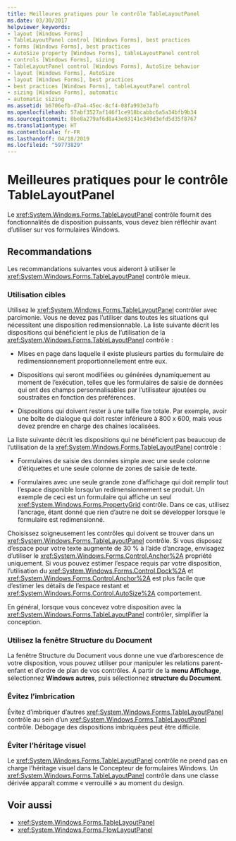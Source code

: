 ```yaml
---
title: Meilleures pratiques pour le contrôle TableLayoutPanel
ms.date: 03/30/2017
helpviewer_keywords:
- layout [Windows Forms]
- TableLayoutPanel control [Windows Forms], best practices
- forms [Windows Forms], best practices
- AutoSize property [Windows Forms], tableLayoutPanel control
- controls [Windows Forms], sizing
- TableLayoutPanel control [Windows Forms], AutoSize behavior
- layout [Windows Forms], AutoSize
- layout [Windows Forms], best practices
- best practices [Windows Forms], tableLayoutPanel control
- sizing [Windows Forms], automatic
- automatic sizing
ms.assetid: b6706efb-d7a4-45ec-8cf4-08fa993e3afb
ms.openlocfilehash: 57abf3527af146f1ce918bcabbc6a5a34bfb9b34
ms.sourcegitcommit: 0be8a279af6d8a43e03141e349d3efd5d35f8767
ms.translationtype: HT
ms.contentlocale: fr-FR
ms.lasthandoff: 04/18/2019
ms.locfileid: "59773829"
---
```

# <a name="best-practices-for-the-tablelayoutpanel-control"></a>Meilleures pratiques pour le contrôle TableLayoutPanel
Le <xref:System.Windows.Forms.TableLayoutPanel> contrôle fournit des fonctionnalités de disposition puissants, vous devez bien réfléchir avant d’utiliser sur vos formulaires Windows.  
  
## <a name="recommendations"></a>Recommandations  
 Les recommandations suivantes vous aideront à utiliser le <xref:System.Windows.Forms.TableLayoutPanel> contrôle mieux.  
  
### <a name="targeted-use"></a>Utilisation cibles  
 Utilisez le <xref:System.Windows.Forms.TableLayoutPanel> contrôler avec parcimonie. Vous ne devez pas l’utiliser dans toutes les situations qui nécessitent une disposition redimensionnable. La liste suivante décrit les dispositions qui bénéficient le plus de l’utilisation de la <xref:System.Windows.Forms.TableLayoutPanel> contrôle :  
  
-   Mises en page dans laquelle il existe plusieurs parties du formulaire de redimensionnement proportionnellement entre eux.  
  
-   Dispositions qui seront modifiées ou générées dynamiquement au moment de l’exécution, telles que les formulaires de saisie de données qui ont des champs personnalisables par l’utilisateur ajoutées ou soustraites en fonction des préférences.  
  
-   Dispositions qui doivent rester à une taille fixe totale. Par exemple, avoir une boîte de dialogue qui doit rester inférieure à 800 x 600, mais vous devez prendre en charge des chaînes localisées.  
  
 La liste suivante décrit les dispositions qui ne bénéficient pas beaucoup de l’utilisation de la <xref:System.Windows.Forms.TableLayoutPanel> contrôle :  
  
-   Formulaires de saisie des données simple avec une seule colonne d’étiquettes et une seule colonne de zones de saisie de texte.  
  
-   Formulaires avec une seule grande zone d’affichage qui doit remplir tout l’espace disponible lorsqu’un redimensionnement se produit. Un exemple de ceci est un formulaire qui affiche un seul <xref:System.Windows.Forms.PropertyGrid> contrôle. Dans ce cas, utilisez l’ancrage, étant donné que rien d’autre ne doit se développer lorsque le formulaire est redimensionné.  
  
 Choisissez soigneusement les contrôles qui doivent se trouver dans un <xref:System.Windows.Forms.TableLayoutPanel> contrôle. Si vous disposez d’espace pour votre texte augmente de 30 % à l’aide d’ancrage, envisagez d’utiliser le <xref:System.Windows.Forms.Control.Anchor%2A> propriété uniquement. Si vous pouvez estimer l’espace requis par votre disposition, l’utilisation du <xref:System.Windows.Forms.Control.Dock%2A> et <xref:System.Windows.Forms.Control.Anchor%2A> est plus facile que d’estimer les détails de l’espace restant et <xref:System.Windows.Forms.Control.AutoSize%2A> comportement.  
  
 En général, lorsque vous concevez votre disposition avec la <xref:System.Windows.Forms.TableLayoutPanel> contrôler, simplifier la conception.  
  
### <a name="use-the-document-outline-window"></a>Utilisez la fenêtre Structure du Document  
 La fenêtre Structure du Document vous donne une vue d’arborescence de votre disposition, vous pouvez utiliser pour manipuler les relations parent-enfant et d’ordre de plan de vos contrôles. À partir de la **menu Affichage**, sélectionnez **Windows autres**, puis sélectionnez **structure du Document**.  
  
### <a name="avoid-nesting"></a>Évitez l’imbrication  
 Évitez d’imbriquer d’autres <xref:System.Windows.Forms.TableLayoutPanel> contrôle au sein d’un <xref:System.Windows.Forms.TableLayoutPanel> contrôle. Débogage des dispositions imbriquées peut être difficile.  
  
### <a name="avoid-visual-inheritance"></a>Éviter l’héritage visuel  
 Le <xref:System.Windows.Forms.TableLayoutPanel> contrôle ne prend pas en charge l’héritage visuel dans le Concepteur de formulaires Windows. Un <xref:System.Windows.Forms.TableLayoutPanel> contrôle dans une classe dérivée apparaît comme « verrouillé » au moment du design.  
  
## <a name="see-also"></a>Voir aussi

- <xref:System.Windows.Forms.TableLayoutPanel>
- <xref:System.Windows.Forms.FlowLayoutPanel>
